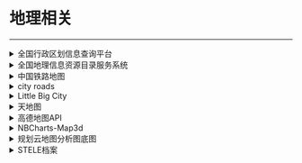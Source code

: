 # 地理相关

---

<div class="grid">
    <div><details><summary>全国行政区划信息查询平台</summary><p>由中华人民共和国民政部提供的平台，可以查看中国目前的行政区划，精确到县。<br/><a href="http://xzqh.mca.gov.cn/map" target="_blank" role="button" class="outline">访问网站</a></p></details></div>
    <div><details><summary>全国地理信息资源目录服务系统</summary><p>可以查询地理相关的信息。<br/><a href="https://www.webmap.cn/main.do?method=index" target="_blank" role="button" class="outline">访问网站</a></p></details></div>
    <div><details><summary>中国铁路地图</summary><p>网友制作的中国铁路线地图，可显示每个站开的车次（更新不及时），显示完整地图可能需要外网环境。<br/><a href="http://cnrail.geogv.org/zhcn/" target="_blank" role="button" class="outline">访问网站</a></p></details></div>
</div>
<div class="grid">
    <div><details><summary>city roads</summary><p>一个可以获取城市路网的网站<br/><a href="https://anvaka.github.io/city-roads/" target="_blank" role="button" class="outline">访问网站</a></p></details></div>
    <div><details><summary>Little Big City</summary><p>一个开源项目，可以通过输入地图坐标就可以生成3D的城市模型，可以调整各种参数，还可以下载模型。<br/><a href="https://pissang.github.io/little-big-city/" target="_blank" role="button" class="outline">访问网站</a><br/><a href="https://github.com/pissang/little-big-city" target="_blank" role="button" class="outline">查看源码</a></p></details></div>
    <div><details><summary>天地图</summary><p>国家地理信息公共服务平台提供的地图服务，可以获得一些标准地图<br/><a href="https://www.tianditu.gov.cn/" target="_blank" role="button" class="outline">访问网站</a></p></details></div>
</div>
<div class="grid">
    <div><details><summary>高德地图API</summary><p>高德开放平台的地图API，可以创建很漂亮的地图样式，作图或者ppt很有用<br/><a href="https://lbs.amap.com/product/map#/" target="_blank" role="button" class="outline">访问网站</a></p></details></div>
    <div><details><summary>NBCharts-Map3d</summary><p>一个可以创建很漂亮的3d地图样式的网站<br/><a href="https://nbcharts.com/map/map3d.php" target="_blank" role="button" class="outline">访问网站</a></p></details></div>
    <div><details><summary>规划云地图分析图底图</summary><p>一个可以快速生成城市底图的网站，方便在底图上进行二次设计<br/><a href="http://guihuayun.com/maps/index.php" target="_blank" role="button" class="outline">访问网站</a></p></details></div>
</div>
<div class="grid">
    <div><details><summary>STELE档案</summary><p>中国铁路地图作者的另一个项目，基于OSM数据的中国文化自然遗产数据可视化实验，可以查询中国境内的文化自然遗产。<br/><a href="http://stele.geogv.org/zhcn/about" target="_blank" role="button" class="outline">访问网站</a></p></details></div>
    <div> </div>
    <div> </div>
</div>